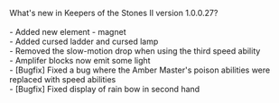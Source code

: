 What's new in Keepers of the Stones II version 1.0.0.27?<br />
<br />- Added new element - magnet
<br />- Added cursed ladder and cursed lamp
<br />- Removed the slow-motion drop when using the third speed ability
<br />- Amplifer blocks now emit some light
<br />- [Bugfix] Fixed a bug where the Amber Master's poison abilities were replaced with speed abilities
<br />- [Bugfix] Fixed display of rain bow in second hand